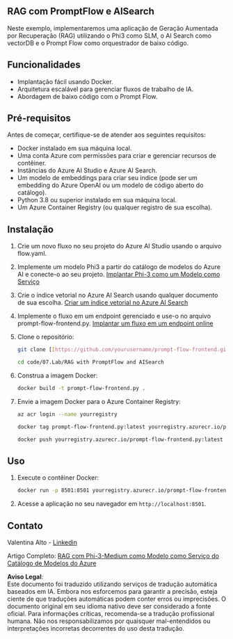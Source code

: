 ## RAG com PromptFlow e AISearch

Neste exemplo, implementaremos uma aplicação de Geração Aumentada por Recuperação (RAG) utilizando o Phi3 como SLM, o AI Search como vectorDB e o Prompt Flow como orquestrador de baixo código.

## Funcionalidades

- Implantação fácil usando Docker.
- Arquitetura escalável para gerenciar fluxos de trabalho de IA.
- Abordagem de baixo código com o Prompt Flow.

## Pré-requisitos

Antes de começar, certifique-se de atender aos seguintes requisitos:

- Docker instalado em sua máquina local.
- Uma conta Azure com permissões para criar e gerenciar recursos de contêiner.
- Instâncias do Azure AI Studio e Azure AI Search.
- Um modelo de embeddings para criar seu índice (pode ser um embedding do Azure OpenAI ou um modelo de código aberto do catálogo).
- Python 3.8 ou superior instalado em sua máquina local.
- Um Azure Container Registry (ou qualquer registro de sua escolha).

## Instalação

1. Crie um novo fluxo no seu projeto do Azure AI Studio usando o arquivo flow.yaml.
2. Implemente um modelo Phi3 a partir do catálogo de modelos do Azure AI e conecte-o ao seu projeto. [Implantar Phi-3 como um Modelo como Serviço](https://learn.microsoft.com/azure/machine-learning/how-to-deploy-models-phi-3?view=azureml-api-2&tabs=phi-3-mini)
3. Crie o índice vetorial no Azure AI Search usando qualquer documento de sua escolha. [Criar um índice vetorial no Azure AI Search](https://learn.microsoft.com/azure/search/search-how-to-create-search-index?tabs=portal)
4. Implemente o fluxo em um endpoint gerenciado e use-o no arquivo prompt-flow-frontend.py. [Implantar um fluxo em um endpoint online](https://learn.microsoft.com/azure/ai-studio/how-to/flow-deploy)
5. Clone o repositório:

    ```sh
    git clone [[https://github.com/yourusername/prompt-flow-frontend.git](https://github.com/microsoft/Phi-3CookBook.git)](https://github.com/microsoft/Phi-3CookBook.git)
    
    cd code/07.Lab/RAG with PromptFlow and AISearch
    ```

6. Construa a imagem Docker:

    ```sh
    docker build -t prompt-flow-frontend.py .
    ```

7. Envie a imagem Docker para o Azure Container Registry:

    ```sh
    az acr login --name yourregistry
    
    docker tag prompt-flow-frontend.py:latest yourregistry.azurecr.io/prompt-flow-frontend.py:latest
    
    docker push yourregistry.azurecr.io/prompt-flow-frontend.py:latest
    ```

## Uso

1. Execute o contêiner Docker:

    ```sh
    docker run -p 8501:8501 yourregistry.azurecr.io/prompt-flow-frontend.py:latest
    ```

2. Acesse a aplicação no seu navegador em `http://localhost:8501`.

## Contato

Valentina Alto - [Linkedin](https://www.linkedin.com/in/valentina-alto-6a0590148/)

Artigo Completo: [RAG com Phi-3-Medium como Modelo como Serviço do Catálogo de Modelos do Azure](https://medium.com/@valentinaalto/rag-with-phi-3-medium-as-a-model-as-a-service-from-azure-model-catalog-62e1411948f3)

**Aviso Legal**:  
Este documento foi traduzido utilizando serviços de tradução automática baseados em IA. Embora nos esforcemos para garantir a precisão, esteja ciente de que traduções automáticas podem conter erros ou imprecisões. O documento original em seu idioma nativo deve ser considerado a fonte oficial. Para informações críticas, recomenda-se a tradução profissional humana. Não nos responsabilizamos por quaisquer mal-entendidos ou interpretações incorretas decorrentes do uso desta tradução.